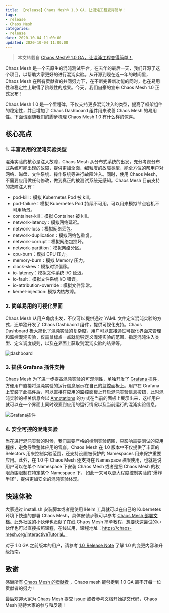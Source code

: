 ```yaml
---
title: 【release】Chaos Mesh® 1.0 GA，让混沌工程变得简单！
tags:
- release
- Chaos Mesh
categories:
- release
date: 2020-10-04 11:00:00
updated: 2020-10-04 11:00:00
---
```


> 本文转载自 [Chaos Mesh® 1.0 GA，让混沌工程变得简单！](https://pingcap.com/blog-cn/chaos-mesh-1.0-ga/)

Chaos Mesh 是一个云原生的混沌测试平台，在去年的最后一天，我们开源了这个项目，以帮助大家更好的进行混沌实验。从开源到现在近一年的时间里，Chaos Mesh 在所有贡献者的共同努力下，在不断完善新功能的同时，也在易用性和稳定性上取得了阶段性的成果。今天，我们自豪的宣布 Chaos Mesh 1.0 正式发布！

Chaos Mesh 1.0 是一个里程碑，不仅支持更多混沌注入的类型，提高了框架组件的稳定性，并且增加了 Chaos Dashboard 组件用来改善 Chaos Mesh 的易用性。下面请跟随我们的脚步梳理 Chaos Mesh 1.0 有什么样的惊喜。

<!-- more -->

## 核心亮点

### 1. 丰富易用的混沌实验类型

混沌实验的核心是注入故障，Chaos Mesh 从分布式系统的出发，充分考虑分布式系统可能出现的故障，提供更加全面、细粒度的故障类型，能全方位的帮用户对网络、磁盘、文件系统、操作系统等进行故障注入。同时，使用 Chaos Mesh，不需要应用做任何修改，做到真正的被测试系统无感知。Chaos Mesh 目前支持的故障注入有：

- pod-kill：模拟 Kubernetes Pod 被 kill。
- pod-failure：模拟 Kubernetes Pod 持续不可用，可以用来模拟节点宕机不可用场景。
- container-kill：模拟 Container 被 kill。
- network-latency：模拟网络延迟。
- network-loss：模拟网络丢包。
- network-duplication：模拟网络包重复。
- network-corrupt：模拟网络包损坏。
- network-partition：模拟网络分区。
- cpu-burn：模拟 CPU 压力。
- memory-burn：模拟 Memory 压力。
- clock-skew：模拟时钟偏移。
- io-latency：模拟文件系统 I/O 延迟。
- io-fault：模拟文件系统 I/O 错误。
- io-attribution-override：模拟文件异常。
- kernel-injection: 模拟内核故障。

### 2. 简单易用的可视化界面

Chaos Mesh 从用户角度出发，不仅可以提供通过 YAML 文件定义混沌实验的方式，还单独开发了 Chaos Dashbaord 组件，提供可视化支持。Chaos Dashboard 极大简化了混沌实验的复杂度，用户可以直接通过可视化界面来管理和监控混沌实验，仅需鼠标点一点就能够定义混沌实验的范围、指定混沌注入类型、定义调度规则，以及在界面上获取到混沌实验的结果等。

![dashboard](https://up-img.yonghong.tech/pic/2020/10/04-11-25-1-dash-0jvUgx.gif)

### 3. 提供 Grafana 插件支持

Chaos Mesh 为了进一步提高混沌实验的可观测性，单独开发了 [Grafana 插件](https://github.com/chaos-mesh/chaos-mesh-datasource)，方便用户直接将混沌实验的运行信息展示在自己的监控面板上。用户在 Grafana 上安装了此插件后，可以直接在应用的监控面板上开启混沌实验信息按钮，此时混沌实验的相关信息会以 [Annotations](https://grafana.com/docs/grafana/latest/dashboards/annotations/) 的方式在当前的面板上展示出来，这样用户就可以在一个界面上同时观察到应用的运行情况以及当前运行的混沌实验信息。

![Grafana插件](https://up-img.yonghong.tech/pic/2020/10/04-11-25-2-Grafana%E6%8F%92%E4%BB%B6-MbtpyP.png)

### 4. 安全可控的混沌实验

当在进行混沌实验的时候，我们需要严格的控制实验范围，只影响需要测试的应用程序，避免导致整体应用的雪崩。Chaos Mesh 在 1.0 版本中不仅提供了丰富的 Selectors 用来控制实验范围，还支持设置被保护的 Namespaces 用来保护重要应用。此外，在 1.0 中 Chaos Mesh 还支持在 Namespace 权限使用，也就是说用户可以在单个 Namespace 下安装 Chaos Mesh 或者是把 Chaos Mesh 的权限范围限制在特定某个 Namespace 下，如此一来可以更大程度控制实验的“爆炸半径”，提供更加安全的混沌实验体现。

## 快速体验

大家通过 install.sh 安装脚本或者是使用 Helm 工具就可以在自己的 Kubernetes 环境下快速的部署 Chaos Mesh，具体安装步骤可以参考 [Chaos Mesh 部署文档](https://chaos-mesh.org/docs/installation/installation)。此外社区的小伙伴也贡献了在线 Chaos Mesh 简单教程，想要快速尝试的小伙伴也可以直接按照课程，在线试用，课程地址：https://chaos-mesh.org/interactiveTutorial。

对于 1.0 GA 之前版本的用户，请参考 [1.0 Release Note](https://github.com/chaos-mesh/chaos-mesh/releases/tag/v1.0.0) 了解 1.0 的变更内容和升级指南。

## 致谢

感谢所有 [Chaos Mesh 的贡献者](https://github.com/chaos-mesh/chaos-mesh/graphs/contributors) ，Chaos mesh 能够走到 1.0 GA 离不开每一位贡献者的努力！

最后欢迎大家为 Chaos Mesh 提交 issue 或者参考文档开始提交代码，Chaos Mesh 期待大家的参与和反馈！